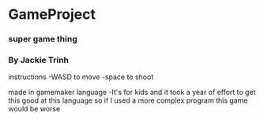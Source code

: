 # GameProject
### super game thing 
### By Jackie Trinh

instructions
-WASD to move
-space to shoot

made in gamemaker language 
-It's for kids and it took a year of effort to get this good at this language so if I used a more complex program this game would be worse  

